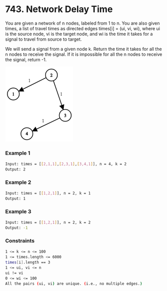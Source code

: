 # 743. Network Delay Time

You are given a network of n nodes, labeled from 1 to n. You are also given times, a list of travel times as directed edges times[i] = (ui, vi, wi), where ui is the source node, vi is the target node, and wi is the time it takes for a signal to travel from source to target.

We will send a signal from a given node k. Return the time it takes for all the n nodes to receive the signal. If it is impossible for all the n nodes to receive the signal, return -1.

[![931_example_1](931_example_1.png)]()
### Example 1
```sh
Input: times = [[2,1,1],[2,3,1],[3,4,1]], n = 4, k = 2
Output: 2
```

### Example 2
```sh
Input: times = [[1,2,1]], n = 2, k = 1
Output: 1
```

### Example 3
```sh
Input: times = [[1,2,1]], n = 2, k = 2
Output: -1
```

### Constraints
```sh
1 <= k <= n <= 100
1 <= times.length <= 6000
times[i].length == 3
1 <= ui, vi <= n
ui != vi
0 <= wi <= 100
All the pairs (ui, vi) are unique. (i.e., no multiple edges.)
```
